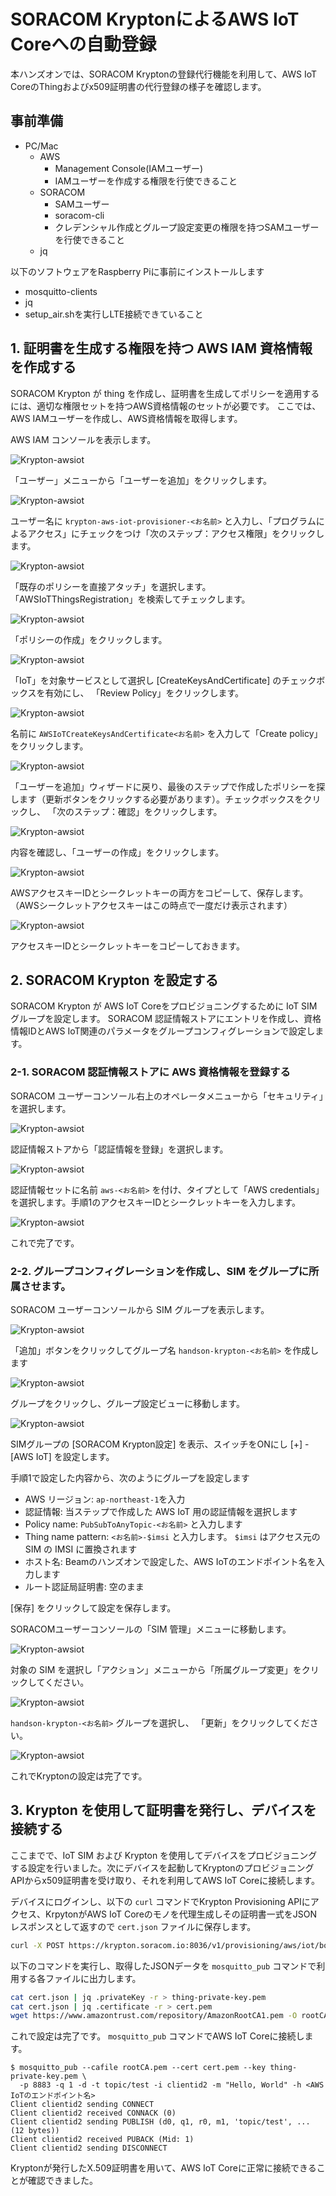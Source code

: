 # SORACOM KryptonによるAWS IoT Coreへの自動登録

本ハンズオンでは、SORACOM Kryptonの登録代行機能を利用して、AWS IoT CoreのThingおよびx509証明書の代行登録の様子を確認します。

## 事前準備

- PC/Mac
  - AWS
    - Management Console(IAMユーザー)
    - IAMユーザーを作成する権限を行使できること
  - SORACOM
    - SAMユーザー
    - soracom-cli
    - クレデンシャル作成とグループ設定変更の権限を持つSAMユーザーを行使できること
  - jq

以下のソフトウェアをRaspberry Piに事前にインストールします

- mosquitto-clients
- jq
- setup_air.shを実行しLTE接続できていること

## 1. 証明書を生成する権限を持つ AWS IAM 資格情報を作成する

SORACOM Krypton が thing を作成し、証明書を生成してポリシーを適用するには、適切な権限セットを持つAWS資格情報のセットが必要です。 ここでは、AWS IAMユーザーを作成し、AWS資格情報を取得します。

AWS IAM コンソールを表示します。

![Krypton-awsiot](images/krypton-awsiot21.png)

「ユーザー」メニューから「ユーザーを追加」をクリックします。

![Krypton-awsiot](images/krypton-awsiot22.png)

ユーザー名に `krypton-aws-iot-provisioner-<お名前>` と入力し、「プログラムによるアクセス」にチェックをつけ「次のステップ：アクセス権限」をクリックします。

![Krypton-awsiot](images/krypton-awsiot23.png)

「既存のポリシーを直接アタッチ」を選択します。
「AWSIoTThingsRegistration」を検索してチェックします。

![Krypton-awsiot](images/krypton-awsiot24.png)

「ポリシーの作成」をクリックします。

![Krypton-awsiot](images/krypton-awsiot25.png)


「IoT」を対象サービスとして選択し [CreateKeysAndCertificate] のチェックボックスを有効にし、 「Review Policy」をクリックします。

![Krypton-awsiot](images/krypton-awsiot26.png)

名前に `AWSIoTCreateKeysAndCertificate<お名前>` を入力して「Create policy」をクリックします。

![Krypton-awsiot](images/krypton-awsiot27.png)

「ユーザーを追加」ウィザードに戻り、最後のステップで作成したポリシーを探します（更新ボタンをクリックする必要があります）。チェックボックスをクリックし、 「次のステップ：確認」をクリックします。


![Krypton-awsiot](images/krypton-awsiot28.png)

内容を確認し、「ユーザーの作成」をクリックします。

![Krypton-awsiot](images/krypton-awsiot29.png)

AWSアクセスキーIDとシークレットキーの両方をコピーして、保存します。（AWSシークレットアクセスキーはこの時点で一度だけ表示されます）
  
![Krypton-awsiot](images/krypton-awsiot30.png)

アクセスキーIDとシークレットキーをコピーしておきます。

## 2. SORACOM Krypton を設定する

SORACOM Krypton が AWS IoT Coreをプロビジョニングするために IoT SIM グループを設定します。 SORACOM 認証情報ストアにエントリを作成し、資格情報IDとAWS IoT関連のパラメータをグループコンフィグレーションで設定します。

### 2-1. SORACOM 認証情報ストアに AWS 資格情報を登録する

SORACOM ユーザーコンソール右上のオペレータメニューから「セキュリティ」を選択します。

![Krypton-awsiot](images/krypton-awsiot31.png)

認証情報ストアから「認証情報を登録」を選択します。

![Krypton-awsiot](images/krypton-awsiot32.png)


認証情報セットに名前 `aws-<お名前>` を付け、タイプとして「AWS credentials」を選択します。手順1のアクセスキーIDとシークレットキーを入力します。

![Krypton-awsiot](images/krypton-awsiot33.png)

これで完了です。

### 2-2. グループコンフィグレーションを作成し、SIM をグループに所属させます。

SORACOM ユーザーコンソールから SIM グループを表示します。

![Krypton-awsiot](images/krypton-awsiot34.png)

「追加」ボタンをクリックしてグループ名 `handson-krypton-<お名前>` を作成します

![Krypton-awsiot](images/krypton-awsiot35.png)

グループをクリックし、グループ設定ビューに移動します。

![Krypton-awsiot](images/krypton-awsiot36.png)

SIMグループの [SORACOM Krypton設定] を表示、スイッチをONにし [+] - [AWS IoT] を設定します。

手順1で設定した内容から、次のようにグループを設定します

- AWS リージョン: `ap-northeast-1`を入力
- 認証情報: 当ステップで作成した AWS IoT 用の認証情報を選択します
- Policy name: `PubSubToAnyTopic-<お名前>` と入力します
- Thing name pattern: `<お名前>-$imsi` と入力します。 `$imsi` はアクセス元の SIM の IMSI に置換されます
- ホスト名: Beamのハンズオンで設定した、AWS IoTのエンドポイント名を入力します
- ルート認証局証明書: 空のまま

[保存] をクリックして設定を保存します。

SORACOMユーザーコンソールの「SIM 管理」メニューに移動します。

![Krypton-awsiot](images/krypton-awsiot37.png)

対象の SIM を選択し「アクション」メニューから「所属グループ変更」をクリックしてください。

![Krypton-awsiot](images/krypton-awsiot38.png)

`handson-krypton-<お名前>` グループを選択し、 「更新」をクリックしてください。

![Krypton-awsiot](images/krypton-awsiot39.png)

これでKryptonの設定は完了です。

## 3. Krypton を使用して証明書を発行し、デバイスを接続する

ここまでで、IoT SIM および Krypton を使用してデバイスをプロビジョニングする設定を行いました。次にデバイスを起動してKryptonのプロビジョニングAPIからx509証明書を受け取り、それを利用してAWS IoT Coreに接続します。

デバイスにログインし、以下の `curl` コマンドでKrypton Provisioning APIにアクセス、KrpytonがAWS IoT Coreのモノを代理生成しその証明書一式をJSONレスポンスとして返すので `cert.json` ファイルに保存します。
 
```bash
curl -X POST https://krypton.soracom.io:8036/v1/provisioning/aws/iot/bootstrap > cert.json
```

以下のコマンドを実行し、取得したJSONデータを `mosquitto_pub` コマンドで利用する各ファイルに出力します。

```bash
cat cert.json | jq .privateKey -r > thing-private-key.pem
cat cert.json | jq .certificate -r > cert.pem
wget https://www.amazontrust.com/repository/AmazonRootCA1.pem -O rootCA.pem
```

これで設定は完了です。 `mosquitto_pub` コマンドでAWS IoT Coreに接続します。

```
$ mosquitto_pub --cafile rootCA.pem --cert cert.pem --key thing-private-key.pem \
  -p 8883 -q 1 -d -t topic/test -i clientid2 -m "Hello, World" -h <AWS IoTのエンドポイント名> 
Client clientid2 sending CONNECT
Client clientid2 received CONNACK (0)
Client clientid2 sending PUBLISH (d0, q1, r0, m1, 'topic/test', ... (12 bytes))
Client clientid2 received PUBACK (Mid: 1)
Client clientid2 sending DISCONNECT
```

Kryptonが発行したX.509証明書を用いて、AWS IoT Coreに正常に接続できることが確認できました。